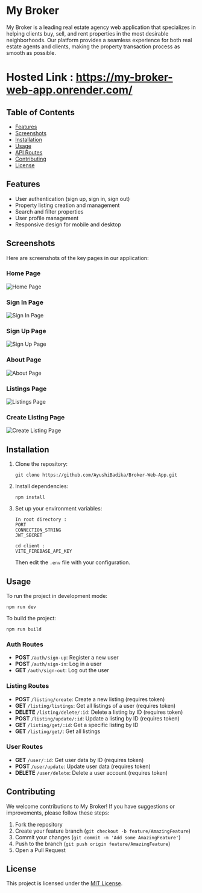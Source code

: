 # My Broker

My Broker is a leading real estate agency web application that specializes in helping clients buy, sell, and rent properties in the most desirable neighborhoods. Our platform provides a seamless experience for both real estate agents and clients, making the property transaction process as smooth as possible.

# Hosted Link : https://my-broker-web-app.onrender.com/

## Table of Contents

- [Features](#features)
- [Screenshots](#screenshots)
- [Installation](#installation)
- [Usage](#usage)
- [API Routes](#api-routes)
- [Contributing](#contributing)
- [License](#license)

## Features

- User authentication (sign up, sign in, sign out)
- Property listing creation and management
- Search and filter properties
- User profile management
- Responsive design for mobile and desktop

## Screenshots

Here are screenshots of the key pages in our application:

### Home Page

![Home Page](https://via.placeholder.com/800x400?text=Home+Page)

### Sign In Page

![Sign In Page](https://via.placeholder.com/800x400?text=Sign+In+Page)

### Sign Up Page

![Sign Up Page](https://via.placeholder.com/800x400?text=Sign+Up+Page)

### About Page

![About Page](https://via.placeholder.com/800x400?text=About+Page)

### Listings Page

![Listings Page](https://via.placeholder.com/800x400?text=Listings+Page)

### Create Listing Page

![Create Listing Page](https://via.placeholder.com/800x400?text=Create+Listing+Page)

## Installation

1. Clone the repository:

   ```
   git clone https://github.com/AyushiBadika/Broker-Web-App.git
   ```

2. Install dependencies:

   ```
   npm install
   ```

3. Set up your environment variables:

   ```
   In root directory :
   PORT
   CONNECTION_STRING
   JWT_SECRET

   cd client :
   VITE_FIREBASE_API_KEY

   ```

   Then edit the `.env` file with your configuration.

## Usage

To run the project in development mode:

```
npm run dev
```

To build the project:

```
npm run build
```

### Auth Routes

- **POST** `/auth/sign-up`: Register a new user
- **POST** `/auth/sign-in`: Log in a user
- **GET** `/auth/sign-out`: Log out the user

### Listing Routes

- **POST** `/listing/create`: Create a new listing (requires token)
- **GET** `/listing/listings`: Get all listings of a user (requires token)
- **DELETE** `/listing/delete/:id`: Delete a listing by ID (requires token)
- **POST** `/listing/update/:id`: Update a listing by ID (requires token)
- **GET** `/listing/get/:id`: Get a specific listing by ID
- **GET** `/listing/get/`: Get all listings

### User Routes

- **GET** `/user/:id`: Get user data by ID (requires token)
- **POST** `/user/update`: Update user data (requires token)
- **DELETE** `/user/delete`: Delete a user account (requires token)

## Contributing

We welcome contributions to My Broker! If you have suggestions or improvements, please follow these steps:

1. Fork the repository
2. Create your feature branch (`git checkout -b feature/AmazingFeature`)
3. Commit your changes (`git commit -m 'Add some AmazingFeature'`)
4. Push to the branch (`git push origin feature/AmazingFeature`)
5. Open a Pull Request

## License

This project is licensed under the [MIT License](https://choosealicense.com/licenses/mit/).
